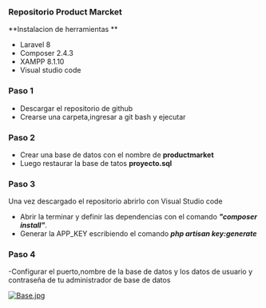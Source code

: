 ### Repositorio Product Marcket 

**Instalacion de herramientas **

* Laravel 8 
* Composer 2.4.3
* XAMPP 8.1.10
* Visual studio code

 ### Paso 1 
- Descargar el repositorio de github 
- Crearse una carpeta,ingresar a git bash y ejecutar 
### Paso 2
- Crear una base de datos con el nombre de **productmarket**
- Luego restaurar la base de tatos **proyecto.sql**
### Paso 3
Una vez descargado el repositorio abrirlo con Visual Studio code 
- Abrir la terminar y definir las dependencias con el comando ***"composer install"***.
- Generar la APP_KEY escribiendo el comando ***php artisan key:generate***
### Paso 4
-Configurar el puerto,nombre de la base de datos y los datos de usuario y    contraseña de tu administrador de base de datos 

[![Base.jpg](https://i.postimg.cc/ydTxkXGs/Base.jpg)](https://postimg.cc/Fd7N6cmB)







